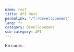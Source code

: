 ```yaml
---
name: rest
title: API Rest
permalink: "/fr/devellopement"
lang: fr
category: Devellopement
sub-category: API
---
```


En cours..
